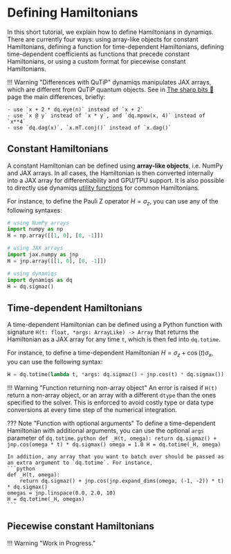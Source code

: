 # Defining Hamiltonians

In this short tutorial, we explain how to define Hamiltonians in dynamiqs. There are currently four ways: using array-like objects for constant Hamiltonians, defining a function for time-dependent Hamiltonians, defining time-dependent coefficients as functions that precede constant Hamiltonians, or using a custom format for piecewise constant Hamiltonians.

!!! Warning "Differences with QuTiP"
    dynamiqs manipulates JAX arrays, which are different from QuTiP quantum objects. See in [The sharp bits 🔪](/getting_started/sharp-bits.html) page the main differences, briefly:

    - use `x + 2 * dq.eye(n)` instead of `x + 2`
    - use `x @ y` instead of `x * y`, and `dq.mpow(x, 4)` instead of `x**4`
    - use `dq.dag(x)`, `x.mT.conj()` instead of `x.dag()`

## Constant Hamiltonians

A constant Hamiltonian can be defined using **array-like objects**, i.e. NumPy and JAX arrays. In all cases, the Hamiltonian is then converted internally into a JAX array for differentiability and GPU/TPU support. It is also possible to directly use dynamiqs [utility functions](../python_api/index.md) for common Hamiltonians.

For instance, to define the Pauli Z operator $H = \sigma_z$, you can use any of the following syntaxes:

```python
# using NumPy arrays
import numpy as np
H = np.array([[1, 0], [0, -1]])

# using JAX arrays
import jax.numpy as jnp
H = jnp.array([[1, 0], [0, -1]])

# using dynamiqs
import dynamiqs as dq
H = dq.sigmaz()
```

## Time-dependent Hamiltonians

A time-dependent Hamiltonian can be defined using a Python function with signature `H(t: float, *args: ArrayLike) -> Array` that returns the Hamiltonian as a JAX array for any time `t`, which is then fed into `dq.totime`.

For instance, to define a time-dependent Hamiltonian $H = \sigma_z + \cos(t)\sigma_x$, you can use the following syntax:

```python
H = dq.totime(lambda t, *args: dq.sigmaz() + jnp.cos(t) * dq.sigmax())
```

!!! Warning "Function returning non-array object"
    An error is raised if `H(t)` return a non-array object, or an array with a different `dtype` than the ones specified to the solver. This is enforced to avoid costly type or data type conversions at every time step of the numerical integration.

??? Note "Function with optional arguments"
    To define a time-dependent Hamiltonian with additional arguments, you can use the optional `args` parameter of `dq.totime`.
    ```python
    def _H(t, omega):
        return dq.sigmaz() + jnp.cos(omega * t) * dq.sigmax()
    omega = 1.0
    H = dq.totime(_H, omega)
    ```

    In addition, any array that you want to batch over should be passed as an extra argument to `dq.totime`. For instance,
    ```python
    def _H(t, omega):
        return dq.sigmaz() + jnp.cos(jnp.expand_dims(omega, (-1, -2)) * t) * dq.sigmax()
    omegas = jnp.linspace(0.0, 2.0, 10)
    H = dq.totime(_H, omegas)
    ```

## Piecewise constant Hamiltonians

!!! Warning "Work in Progress."
